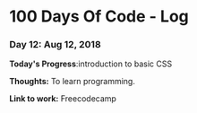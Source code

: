 # 100 Days Of Code - Log

### Day 12: Aug 12, 2018

**Today's Progress**:introduction to basic CSS

**Thoughts:** To learn programming. 

**Link to work:** Freecodecamp
